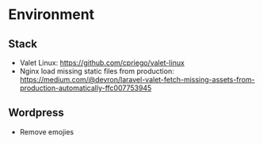# Environment
## Stack
  * Valet Linux: https://github.com/cpriego/valet-linux
  * Nginx load missing static files from production: https://medium.com/@devron/laravel-valet-fetch-missing-assets-from-production-automatically-ffc007753945
  
## Wordpress
  
  * Remove emojies
